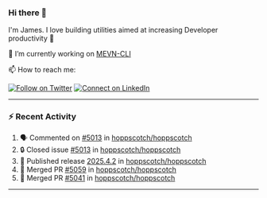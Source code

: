 ### Hi there 👋

I'm James. I love building utilities aimed at increasing Developer productivity :raised_hands: 

🔭 I’m currently working on [MEVN-CLI](https://github.com/madlabsinc/mevn-cli)

📫 How to reach me:

[![Follow on Twitter](https://img.shields.io/badge/--twitter?label=Twitter&logo=Twitter&style=social)](https://twitter.com/james_madhacks) [![Connect on LinkedIn](https://img.shields.io/badge/--linkedin?label=LinkedIn&logo=LinkedIn&style=social)](https://www.linkedin.com/in/jamesgeorge007)

---

### :zap: Recent Activity

<!--START_SECTION:activity-->
1. 🗣 Commented on [#5013](https://github.com/hoppscotch/hoppscotch/issues/5013#issuecomment-2862651232) in [hoppscotch/hoppscotch](https://github.com/hoppscotch/hoppscotch)
2. 🔒 Closed issue [#5013](https://github.com/hoppscotch/hoppscotch/issues/5013) in [hoppscotch/hoppscotch](https://github.com/hoppscotch/hoppscotch)
3. 🚀 Published release [2025.4.2](https://github.com/hoppscotch/hoppscotch/releases/tag/2025.4.2) in [hoppscotch/hoppscotch](https://github.com/hoppscotch/hoppscotch)
4. 🎉 Merged PR [#5059](https://github.com/hoppscotch/hoppscotch/pull/5059) in [hoppscotch/hoppscotch](https://github.com/hoppscotch/hoppscotch)
5. 🎉 Merged PR [#5041](https://github.com/hoppscotch/hoppscotch/pull/5041) in [hoppscotch/hoppscotch](https://github.com/hoppscotch/hoppscotch)
<!--END_SECTION:activity-->

---

<!--
**jamesgeorge007/jamesgeorge007** is a ✨ _special_ ✨ repository because its `README.md` (this file) appears on your GitHub profile.

Here are some ideas to get you started:

- 🌱 I’m currently learning ...
- 👯 I’m looking to collaborate on ...
- 🤔 I’m looking for help with ...
- 💬 Ask me about ...
- 😄 Pronouns: ...
- ⚡ Fun fact: ...
-->
